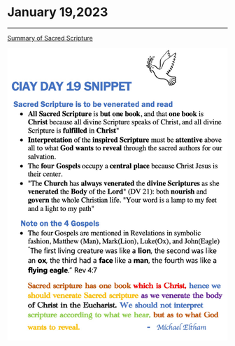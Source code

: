 # January 19,2023
---

[Summary of Sacred Scripture](https://youtu.be/f58uLVkEh7o)

![Day 19 Snippet](https://github.com/fernal73/CIAY/blob/main/Day19Snippet.jpg?raw=true)

